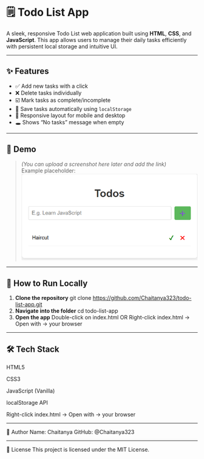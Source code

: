 # 🗒️ Todo List App

A sleek, responsive Todo List web application built using **HTML**, **CSS**, and **JavaScript**. This app allows users to manage their daily tasks efficiently with persistent local storage and intuitive UI.

---

## ✨ Features

- ✅ Add new tasks with a click  
- ❌ Delete tasks individually  
- ☑️ Mark tasks as complete/incomplete  
- 💾 Save tasks automatically using `localStorage`  
- 📱 Responsive layout for mobile and desktop  
- 🕳️ Shows “No tasks” message when empty  

---

## 📸 Demo

> *(You can upload a screenshot here later and add the link)*  
Example placeholder:  
![Todo App Demo](https://github.com/Chaitanya323/todo-list-app/blob/main/images/todo-app.png?raw=true)

---

## 🚀 How to Run Locally

1. **Clone the repository**
   git clone https://github.com/Chaitanya323/todo-list-app.git
2. **Navigate into the folder**
   cd todo-list-app
3. **Open the app**
   Double-click on index.html
   OR
   Right-click index.html → Open with → your browser

---

## 🛠️ Tech Stack

HTML5

CSS3

JavaScript (Vanilla)

localStorage API

Right-click index.html → Open with → your browser

---

👤 Author
Name: Chaitanya
GitHub: @Chaitanya323

---

📄 License
This project is licensed under the MIT License.
